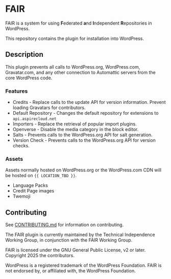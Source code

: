 # FAIR

FAIR is a system for using **F**ederated **a**nd **I**ndependent **R**epositories in WordPress.

This repository contains the plugin for installation into WordPress.

## Description

This plugin prevents all calls to WordPress.org, WordPress.com, Gravatar.com, and any other connection to Automattic servers from the core WordPress code.

### Features

* Credits - Replace calls to the update API for version information. Prevent loading Gravatars for contributors.
* Default Repository - Changes the default repository for extensions to `api.aspirecloud.net`
* Importers - Replace the retrieval of popular import plugins.
* Openverse - Disable the media category in the block editor.
* Salts - Prevents calls to the WordPress.org API for salt generation.
* Version Check - Prevents calls to the WordPress.org API for version checks.

### Assets

Assets normally hosted on WordPress.org or the WordPress.com CDN will be hosted on `{{ LOCATION_TBD }}`.

* Language Packs
* Credit Page images
* Twemoji

## Contributing

See [CONTRIBUTING.md](./CONTRIBUTING.md) for information on contributing.

The FAIR plugin is currently maintained by the Technical Independence Working Group, in conjunction with the FAIR Working Group.

FAIR is licensed under the GNU General Public License, v2 or later. Copyright 2025 the contributors.

WordPress is a registered trademark of the WordPress Foundation. FAIR is not endorsed by, or affiliated with, the WordPress Foundation.
